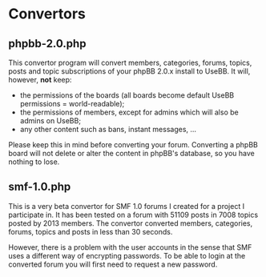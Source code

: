 Convertors
==========

phpbb-2.0.php
-------------

This convertor program will convert members, categories, forums, topics, posts and topic subscriptions of your phpBB 2.0.x install to UseBB. It will, however, **not** keep:

* the permissions of the boards (all boards become default UseBB permissions = world-readable);
* the permissions of members, except for admins which will also be admins on UseBB;
* any other content such as bans, instant messages, ...

Please keep this in mind before converting your forum. Converting a phpBB board will not delete or alter the content in phpBB's database, so you have nothing to lose.

smf-1.0.php
-----------

This is a very beta convertor for SMF 1.0 forums I created for a project I participate in. It has been tested on a forum with 51109 posts in 7008 topics posted by 2013 members. The convertor converted members, categories, forums, topics and posts in less than 30 seconds.

However, there is a problem with the user accounts in the sense that SMF uses a different way of encrypting passwords. To be able to login at the converted forum you will first need to request a new password.
